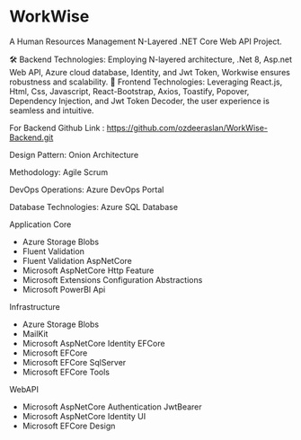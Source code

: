# WorkWise

A Human Resources Management N-Layered .NET Core Web API Project.

🛠️ Backend Technologies: Employing N-layered architecture, .Net 8, Asp.net Web API, Azure cloud database, Identity, and Jwt Token, Workwise ensures robustness and scalability.
🎨 Frontend Technologies: Leveraging React.js, Html, Css, Javascript, React-Bootstrap, Axios, Toastify, Popover, Dependency Injection, and Jwt Token Decoder, the user experience is seamless and intuitive.

For Backend Github Link : https://github.com/ozdeeraslan/WorkWise-Backend.git

Design Pattern: Onion Architecture

Methodology: Agile Scrum

DevOps Operations: Azure DevOps Portal

Database Technologies: Azure SQL Database

Application Core
- Azure Storage Blobs
- Fluent Validation
- Fluent Validation AspNetCore
- Microsoft AspNetCore Http Feature
- Microsoft Extensions Configuration Abstractions
- Microsoft PowerBI Api

Infrastructure
- Azure Storage Blobs
- MailKit
- Microsoft AspNetCore Identity EFCore
- Microsoft EFCore
- Microsoft EFCore SqlServer
- Microsoft EFCore Tools

WebAPI
- Microsoft AspNetCore Authentication JwtBearer
- Microsoft AspNetCore Identity UI
- Microsoft EFCore Design



